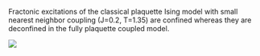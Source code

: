 Fractonic excitations of the classical plaquette Ising model with small nearest neighbor coupling (J=0.2, T=1.35) are confined whereas they are deconfined in the fully plaquette coupled model.

![](FractonsConfined.gif)
